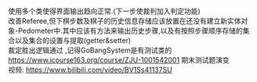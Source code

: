 ###

 使用多个类使得界面输出趋向正常.(下一步使裁判加入判定功能) <br>
 改善Referee,但下棋步数及棋子的历史信息存储应该放置在还没有建立新实体对象-Pedometer中.其中应该有方法来输出历史步骤,以及有按照步骤顺序存储的集合以及集合的设置与提取(getter&setter)<br>
 裁定胜出逻辑通过 ,记得GoBangSystem是有测试类的 <br>
https://www.icourse163.org/course/ZJU-1001542001 期末测试题演变 <br>
视频:
https://www.bilibili.com/video/BV1Ss41137SU
